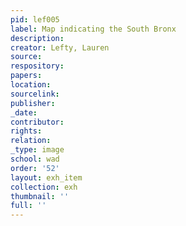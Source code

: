 ```yaml
---
pid: lef005
label: Map indicating the South Bronx
description:
creator: Lefty, Lauren
source:
respository:
papers:
location:
sourcelink:
publisher:
_date:
contributor:
rights:
relation:
_type: image
school: wad
order: '52'
layout: exh_item
collection: exh
thumbnail: ''
full: ''
---
```

